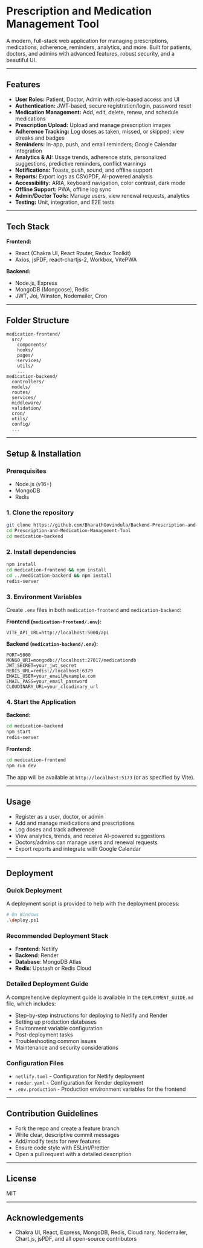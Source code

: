 # Prescription and Medication Management Tool

A modern, full-stack web application for managing prescriptions, medications, adherence, reminders, analytics, and more. Built for patients, doctors, and admins with advanced features, robust security, and a beautiful UI.

---



## Features

- **User Roles:** Patient, Doctor, Admin with role-based access and UI
- **Authentication:** JWT-based, secure registration/login, password reset
- **Medication Management:** Add, edit, delete, renew, and schedule medications
- **Prescription Upload:** Upload and manage prescription images
- **Adherence Tracking:** Log doses as taken, missed, or skipped; view streaks and badges
- **Reminders:** In-app, push, and email reminders; Google Calendar integration
- **Analytics & AI:** Usage trends, adherence stats, personalized suggestions, predictive reminders, conflict warnings
- **Notifications:** Toasts, push, sound, and offline support
- **Reports:** Export logs as CSV/PDF, AI-powered analysis
- **Accessibility:** ARIA, keyboard navigation, color contrast, dark mode
- **Offline Support:** PWA, offline log sync
- **Admin/Doctor Tools:** Manage users, view renewal requests, analytics
- **Testing:** Unit, integration, and E2E tests

---

## Tech Stack

**Frontend:**
- React (Chakra UI, React Router, Redux Toolkit)
- Axios, jsPDF, react-chartjs-2, Workbox, VitePWA

**Backend:**
- Node.js, Express
- MongoDB (Mongoose), Redis
- JWT, Joi, Winston, Nodemailer, Cron

---

## Folder Structure

```
medication-frontend/
  src/
    components/
    hooks/
    pages/
    services/
    utils/
    ...
medication-backend/
  controllers/
  models/
  routes/
  services/
  middleware/
  validation/
  cron/
  utils/
  config/
  ...
```

---

## Setup & Installation

### Prerequisites
- Node.js (v16+)
- MongoDB
- Redis

### 1. Clone the repository
```bash
git clone https://github.com/BharathGovindula/Backend-Prescription-and-Medication-Management-Tool.git
cd Prescription-and-Medication-Management-Tool
cd medication-backend
```

### 2. Install dependencies
```bash
npm install
cd medication-frontend && npm install
cd ../medication-backend && npm install
redis-server
```

### 3. Environment Variables
Create `.env` files in both `medication-frontend` and `medication-backend`:

**Frontend (`medication-frontend/.env`):**
```
VITE_API_URL=http://localhost:5000/api
```

**Backend (`medication-backend/.env`):**
```
PORT=5000
MONGO_URI=mongodb://localhost:27017/medicationdb
JWT_SECRET=your_jwt_secret
REDIS_URL=redis://localhost:6379
EMAIL_USER=your_email@example.com
EMAIL_PASS=your_email_password
CLOUDINARY_URL=your_cloudinary_url
```

### 4. Start the Application
**Backend:**
```bash
cd medication-backend
npm start
redis-server
```
**Frontend:**
```bash
cd medication-frontend
npm run dev
```

The app will be available at `http://localhost:5173` (or as specified by Vite).

---

## Usage
- Register as a user, doctor, or admin
- Add and manage medications and prescriptions
- Log doses and track adherence
- View analytics, trends, and receive AI-powered suggestions
- Doctors/admins can manage users and renewal requests
- Export reports and integrate with Google Calendar

---

## Deployment

### Quick Deployment
A deployment script is provided to help with the deployment process:
```bash
# On Windows
.\deploy.ps1
```

### Recommended Deployment Stack
- **Frontend**: Netlify
- **Backend**: Render
- **Database**: MongoDB Atlas
- **Redis**: Upstash or Redis Cloud

### Detailed Deployment Guide
A comprehensive deployment guide is available in the `DEPLOYMENT_GUIDE.md` file, which includes:

- Step-by-step instructions for deploying to Netlify and Render
- Setting up production databases
- Environment variable configuration
- Post-deployment tasks
- Troubleshooting common issues
- Maintenance and security considerations

### Configuration Files
- `netlify.toml` - Configuration for Netlify deployment
- `render.yaml` - Configuration for Render deployment
- `.env.production` - Production environment variables for the frontend

---

## Contribution Guidelines
- Fork the repo and create a feature branch
- Write clear, descriptive commit messages
- Add/modify tests for new features
- Ensure code style with ESLint/Prettier
- Open a pull request with a detailed description

---

## License
MIT

---

## Acknowledgements
- Chakra UI, React, Express, MongoDB, Redis, Cloudinary, Nodemailer, Chart.js, jsPDF, and all open-source contributors